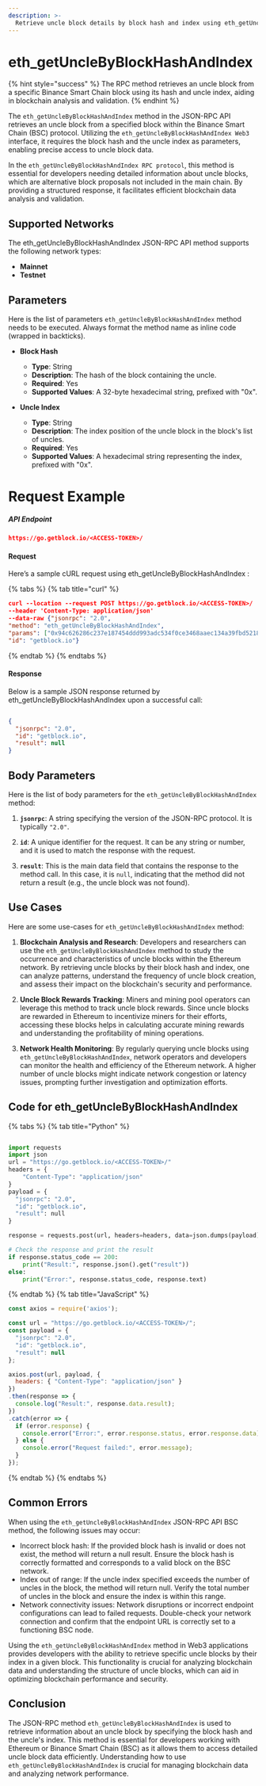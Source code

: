 ```yaml
---
description: >-
  Retrieve uncle block details by block hash and index using eth_getUncleByBlockHashAndIndex in the JSON-RPC API Interface for BSC protocol.
---
```


# eth_getUncleByBlockHashAndIndex

{% hint style="success" %}
The RPC method retrieves an uncle block from a specific Binance Smart Chain block using its hash and uncle index, aiding in blockchain analysis and validation.&#x20;
{% endhint %}

The `eth_getUncleByBlockHashAndIndex` method in the JSON-RPC API retrieves an uncle block from a specified block within the Binance Smart Chain (BSC) protocol. Utilizing the `eth_getUncleByBlockHashAndIndex Web3` interface, it requires the block hash and the uncle index as parameters, enabling precise access to uncle block data.

In the `eth_getUncleByBlockHashAndIndex RPC protocol`, this method is essential for developers needing detailed information about uncle blocks, which are alternative block proposals not included in the main chain. By providing a structured response, it facilitates efficient blockchain data analysis and validation.

## Supported Networks

The eth_getUncleByBlockHashAndIndex JSON-RPC API method supports the following network types:
- **Mainnet**
- **Testnet**

## Parameters

Here is the list of parameters `eth_getUncleByBlockHashAndIndex` method needs to be executed. Always format the method name as inline code (wrapped in backticks).

- **Block Hash**
  - **Type**: String
  - **Description**: The hash of the block containing the uncle.
  - **Required**: Yes
  - **Supported Values**: A 32-byte hexadecimal string, prefixed with "0x".

- **Uncle Index**
  - **Type**: String
  - **Description**: The index position of the uncle block in the block's list of uncles.
  - **Required**: Yes
  - **Supported Values**: A hexadecimal string representing the index, prefixed with "0x".

# Request Example

##### API Endpoint

```json
https://go.getblock.io/<ACCESS-TOKEN>/
```


#### Request

Here’s a sample cURL request using eth_getUncleByBlockHashAndIndex :

{% tabs %}
{% tab title="curl" %}
```json
curl --location --request POST https://go.getblock.io/<ACCESS-TOKEN>/
--header 'Content-Type: application/json' 
--data-raw {"jsonrpc": "2.0",
"method": "eth_getUncleByBlockHashAndIndex",
"params": ["0x94c626286c237e187454ddd993adc534f0ce3468aaec134a39fbd52185cc3a5f", "0x2"],
"id": "getblock.io"}
```
{% endtab %}
{% endtabs %}

#### Response

Below is a sample JSON response returned by eth_getUncleByBlockHashAndIndex upon a successful call:

```json

{
  "jsonrpc": "2.0",
  "id": "getblock.io",
  "result": null
}

```

## Body Parameters

Here is the list of body parameters for the `eth_getUncleByBlockHashAndIndex` method:

1. **`jsonrpc`**: A string specifying the version of the JSON-RPC protocol. It is typically `"2.0"`.

2. **`id`**: A unique identifier for the request. It can be any string or number, and it is used to match the response with the request.

3. **`result`**: This is the main data field that contains the response to the method call. In this case, it is `null`, indicating that the method did not return a result (e.g., the uncle block was not found).

## Use Cases

Here are some use-cases for `eth_getUncleByBlockHashAndIndex` method:

1. **Blockchain Analysis and Research**: Developers and researchers can use the `eth_getUncleByBlockHashAndIndex` method to study the occurrence and characteristics of uncle blocks within the Ethereum network. By retrieving uncle blocks by their block hash and index, one can analyze patterns, understand the frequency of uncle block creation, and assess their impact on the blockchain's security and performance.

2. **Uncle Block Rewards Tracking**: Miners and mining pool operators can leverage this method to track uncle block rewards. Since uncle blocks are rewarded in Ethereum to incentivize miners for their efforts, accessing these blocks helps in calculating accurate mining rewards and understanding the profitability of mining operations.

3. **Network Health Monitoring**: By regularly querying uncle blocks using `eth_getUncleByBlockHashAndIndex`, network operators and developers can monitor the health and efficiency of the Ethereum network. A higher number of uncle blocks might indicate network congestion or latency issues, prompting further investigation and optimization efforts.

## Code for eth_getUncleByBlockHashAndIndex

{% tabs %}
{% tab title="Python" %}
```python

import requests
import json
url = "https://go.getblock.io/<ACCESS-TOKEN>/"
headers = {
    "Content-Type": "application/json"
}
payload = {
  "jsonrpc": "2.0",
  "id": "getblock.io",
  "result": null
}

response = requests.post(url, headers=headers, data=json.dumps(payload))

# Check the response and print the result
if response.status_code == 200:
    print("Result:", response.json().get("result"))
else:
    print("Error:", response.status_code, response.text)

```
{% endtab %}
{% tab title="JavaScript" %}
```javascript
const axios = require('axios');

const url = "https://go.getblock.io/<ACCESS-TOKEN>/";
const payload = {
  "jsonrpc": "2.0",
  "id": "getblock.io",
  "result": null
};

axios.post(url, payload, {
  headers: { "Content-Type": "application/json" }
})
.then(response => {
  console.log("Result:", response.data.result);
})
.catch(error => {
  if (error.response) {
    console.error("Error:", error.response.status, error.response.data);
  } else {
    console.error("Request failed:", error.message);
  }
});
```
{% endtab %}
{% endtabs %}

## Common Errors

When using the `eth_getUncleByBlockHashAndIndex` JSON-RPC API BSC method, the following issues may occur:
- Incorrect block hash: If the provided block hash is invalid or does not exist, the method will return a null result. Ensure the block hash is correctly formatted and corresponds to a valid block on the BSC network.
- Index out of range: If the uncle index specified exceeds the number of uncles in the block, the method will return null. Verify the total number of uncles in the block and ensure the index is within this range.
- Network connectivity issues: Network disruptions or incorrect endpoint configurations can lead to failed requests. Double-check your network connection and confirm that the endpoint URL is correctly set to a functioning BSC node.

Using the `eth_getUncleByBlockHashAndIndex` method in Web3 applications provides developers with the ability to retrieve specific uncle blocks by their index in a given block. This functionality is crucial for analyzing blockchain data and understanding the structure of uncle blocks, which can aid in optimizing blockchain performance and security.

## Conclusion

The JSON-RPC method `eth_getUncleByBlockHashAndIndex` is used to retrieve information about an uncle block by specifying the block hash and the uncle's index. This method is essential for developers working with Ethereum or Binance Smart Chain (BSC) as it allows them to access detailed uncle block data efficiently. Understanding how to use `eth_getUncleByBlockHashAndIndex` is crucial for managing blockchain data and analyzing network performance.
